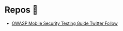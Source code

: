 # Repos 🚀


- [OWASP Mobile Security Testing Guide Twitter Follow](https://github.com/OWASP/owasp-mstg)
